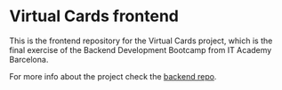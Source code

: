 # Virtual Cards frontend

This is the frontend repository for the Virtual Cards project, which is the final exercise of the Backend Development Bootcamp from IT Academy Barcelona.

For more info about the project check the [backend repo](https://github.com/MarTorrijos/virtual-cards-backend).
